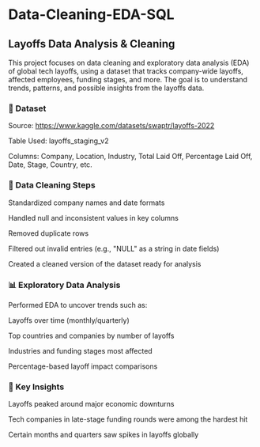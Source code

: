 # Data-Cleaning-EDA-SQL


## Layoffs Data Analysis & Cleaning
This project focuses on data cleaning and exploratory data analysis (EDA) of global tech layoffs, using a dataset that tracks company-wide layoffs, affected employees, funding stages, and more. The goal is to understand trends, patterns, and possible insights from the layoffs data.

### 📁 Dataset
Source: https://www.kaggle.com/datasets/swaptr/layoffs-2022

Table Used: layoffs_staging_v2

Columns: Company, Location, Industry, Total Laid Off, Percentage Laid Off, Date, Stage, Country, etc.

### 🧹 Data Cleaning Steps
Standardized company names and date formats

Handled null and inconsistent values in key columns

Removed duplicate rows

Filtered out invalid entries (e.g., "NULL" as a string in date fields)

Created a cleaned version of the dataset ready for analysis

### 📊 Exploratory Data Analysis
Performed EDA to uncover trends such as:

Layoffs over time (monthly/quarterly)

Top countries and companies by number of layoffs

Industries and funding stages most affected

Percentage-based layoff impact comparisons

### 📌 Key Insights
Layoffs peaked around major economic downturns

Tech companies in late-stage funding rounds were among the hardest hit

Certain months and quarters saw spikes in layoffs globally

